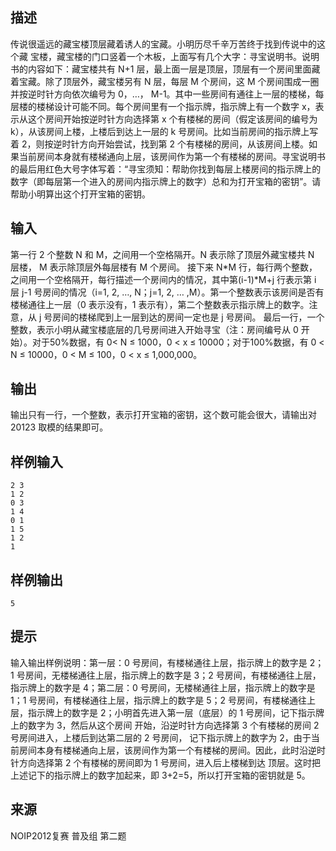 ## 描述


传说很遥远的藏宝楼顶层藏着诱人的宝藏。小明历尽千辛万苦终于找到传说中的这个藏 宝楼，藏宝楼的门口竖着一个木板，上面写有几个大字：寻宝说明书。说明书的内容如下：藏宝楼共有 N+1 层，最上面一层是顶层，顶层有一个房间里面藏着宝藏。除了顶层外，藏宝楼另有 N 层，每层 M 个房间，这 M 个房间围成一圈并按逆时针方向依次编号为 0，…， M-1。其中一些房间有通往上一层的楼梯，每层楼的楼梯设计可能不同。每个房间里有一个指示牌，指示牌上有一个数字 x，表示从这个房间开始按逆时针方向选择第 x 个有楼梯的房间（假定该房间的编号为 k），从该房间上楼，上楼后到达上一层的 k 号房间。比如当前房间的指示牌上写着 2，则按逆时针方向开始尝试，找到第 2 个有楼梯的房间，从该房间上楼。如果当前房间本身就有楼梯通向上层，该房间作为第一个有楼梯的房间。寻宝说明书的最后用红色大号字体写着：“寻宝须知：帮助你找到每层上楼房间的指示牌上的数字（即每层第一个进入的房间内指示牌上的数字）总和为打开宝箱的密钥”。请帮助小明算出这个打开宝箱的密钥。


## 输入


第一行 2 个整数 N 和 M，之间用一个空格隔开。N 表示除了顶层外藏宝楼共 N 层楼， M 表示除顶层外每层楼有 M 个房间。 接下来 N*M 行，每行两个整数，之间用一个空格隔开，每行描述一个房间内的情况，其中第(i-1)*M+j 行表示第 i 层 j-1 号房间的情况（i=1, 2, …, N；j=1, 2, … ,M）。第一个整数表示该房间是否有楼梯通往上一层（0 表示没有，1 表示有），第二个整数表示指示牌上的数字。注意，从 j 号房间的楼梯爬到上一层到达的房间一定也是 j 号房间。 最后一行，一个整数，表示小明从藏宝楼底层的几号房间进入开始寻宝（注：房间编号从 0 开始）。对于50%数据，有 0< N ≤ 1000，0 < x ≤ 10000；对于100%数据，有 0 < N ≤ 10000，0 < M ≤ 100，0 < x ≤ 1,000,000。

## 输出


输出只有一行，一个整数，表示打开宝箱的密钥，这个数可能会很大，请输出对 20123 取模的结果即可。

## 样例输入


```
2 3
1 2
0 3
1 4
0 1
1 5
1 2
1
```


## 样例输出


```
5
```


## 提示


输入输出样例说明：第一层：0 号房间，有楼梯通往上层，指示牌上的数字是 2；1 号房间，无楼梯通往上层，指示牌上的数字是 3；2 号房间，有楼梯通往上层，指示牌上的数字是 4；第二层：0 号房间，无楼梯通往上层，指示牌上的数字是 1；1 号房间，有楼梯通往上层，指示牌上的数字是 5；2 号房间，有楼梯通往上层，指示牌上的数字是 2；小明首先进入第一层（底层）的 1 号房间，记下指示牌上的数字为 3，然后从这个房间 开始，沿逆时针方向选择第 3 个有楼梯的房间 2 号房间进入，上楼后到达第二层的 2 号房间， 记下指示牌上的数字为 2，由于当前房间本身有楼梯通向上层，该房间作为第一个有楼梯的房间。因此，此时沿逆时针方向选择第 2 个有楼梯的房间即为 1 号房间，进入后上楼梯到达 顶层。这时把上述记下的指示牌上的数字加起来，即 3+2=5，所以打开宝箱的密钥就是 5。

## 来源


NOIP2012复赛 普及组 第二题

